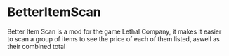 # BetterItemScan
Better Item Scan is a mod for the game Lethal Company, it makes it easier to scan a group of items to see the price of each of them listed, aswell as their combined total
